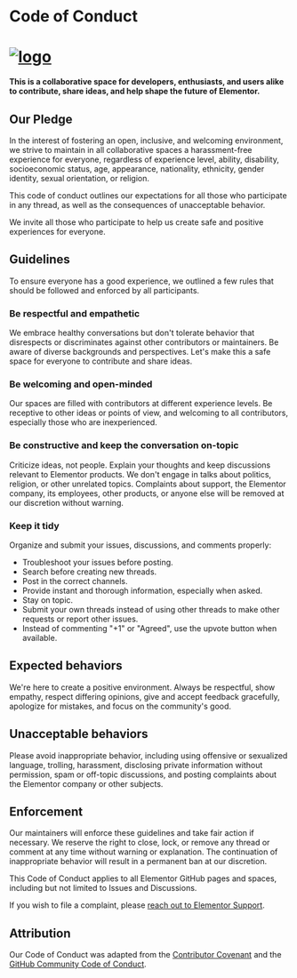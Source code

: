 # Code of Conduct
# <a href="https://elementor.com/?utm_source=github-repo&utm_medium=link&utm_campaign=code-of-conduct">![logo](https://user-images.githubusercontent.com/1778512/191041718-728d179e-07cb-4cb4-953a-6c294ee8c4db.png)</a>

**This is a collaborative space for developers, enthusiasts, and users alike to contribute, share ideas, and help shape the future of Elementor.**

## Our Pledge

In the interest of fostering an open, inclusive, and welcoming environment, we strive to maintain in all collaborative spaces a harassment-free experience for everyone, regardless of experience level, ability, disability, socioeconomic status, age, appearance, nationality, ethnicity, gender identity, sexual orientation, or religion.

This code of conduct outlines our expectations for all those who participate in any thread, as well as the consequences of unacceptable behavior.

We invite all those who participate to help us create safe and positive experiences for everyone.

## Guidelines

To ensure everyone has a good experience, we outlined a few rules that should be followed and enforced by all participants.

### Be respectful and empathetic
We embrace healthy conversations but don't tolerate behavior that disrespects or discriminates against other contributors or maintainers. Be aware of diverse backgrounds and perspectives. Let's make this a safe space for everyone to contribute and share ideas.

### Be welcoming and open-minded
Our spaces are filled with contributors at different experience levels. Be receptive to other ideas or points of view, and welcoming to all contributors, especially those who are inexperienced.

### Be constructive and keep the conversation on-topic
Criticize ideas, not people. Explain your thoughts and keep discussions relevant to Elementor products. We don't engage in talks about politics, religion, or other unrelated topics. Complaints about support, the Elementor company, its employees, other products, or anyone else will be removed at our discretion without warning.

### Keep it tidy
Organize and submit your issues, discussions, and comments properly:
- Troubleshoot your issues before posting.
- Search before creating new threads.
- Post in the correct channels.
- Provide instant and thorough information, especially when asked.
- Stay on topic.
- Submit your own threads instead of using other threads to make other requests or report other issues.
- Instead of commenting "+1" or "Agreed", use the upvote button when available.

## Expected behaviors
We're here to create a positive environment. Always be respectful, show empathy, respect differing opinions, give and accept feedback gracefully, apologize for mistakes, and focus on the community's good.

## Unacceptable behaviors
Please avoid inappropriate behavior, including using offensive or sexualized language, trolling, harassment, disclosing private information without permission, spam or off-topic discussions, and posting complaints about the Elementor company or other subjects.

## Enforcement

Our maintainers will enforce these guidelines and take fair action if necessary. We reserve the right to close, lock, or remove any thread or comment at any time without warning or explanation. The continuation of inappropriate behavior will result in a permanent ban at our discretion.

This Code of Conduct applies to all Elementor GitHub pages and spaces, including but not limited to Issues and Discussions.

If you wish to file a complaint, please [reach out to Elementor Support](https://elemn.to/contact).

## Attribution
Our Code of Conduct was adapted from the [Contributor Covenant](https://www.contributor-covenant.org/) and the [GitHub Community Code of Conduct](https://docs.github.com/en/site-policy/github-terms/github-community-code-of-conduct).
